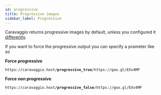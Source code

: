 ```yaml
---
id: progressive
title: Progressive images
sidebar_label: Progressive
---
```


Caravaggio returns progressive images by default, unless you configured it [differently](configuration.md#progressive-images).

If you want to force the progressive output you can specify a prameter like so

**Force progressive**    
<pre><code class="hljs css html" data-preview>https://caravaggio.host/<strong>progressive_true</strong>/https://goo.gl/EXv4MP</code></pre>

**Force non progressive**     
<pre><code class="hljs css html" data-preview>https://caravaggio.host/<strong>progressive_false</strong>/https://goo.gl/EXv4MP</code></pre>
